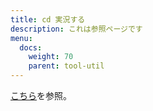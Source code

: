 ```yaml
---
title: cd 実況する
description: これは参照ページです
menu:
  docs:
    weight: 70
    parent: tool-util
---
```


[こちら](https://docs.thedesk.top/post/tagstr)を参照。